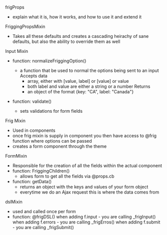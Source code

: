 frigProps
- explain what it is, how it works, and how to use it and extend it

FriggingPropsMixin
  - Takes all these defaults and creates a cascading heirachy of sane defaults, 
    but also the ability to override them as well

Input Mixin
- function: normalizeFriggingOption()
  - a function that be used to normal the options being sent to an input
  Accepts data
    - array, either with [value, label] or [value] or value
    - both label and value are either a string or a number
  Returns
    - an object of the format {key: "CA", label: "Canada"}

- function: validate()
  - sets validations for form fields

Frig Mixin
- Used in components
- once frig mixin is supply in component you then have access to @frig function 
  where options can be passed
- creates a form component through the theme

FormMixin
- Responsible for the creation of all the fields within the actual component
- function: FriggingChildren()
    - allows form to get all the fields via @props.cb 
- function: getData()
    - returns an object with the keys and values of your form object
    - everytime we do an Ajax request this is where the data comes from

dslMixin
- used and called once per form
- function: @frigDSL()
  when adding f.input - you are calling _frigInput()
  when adding f.errors - you are calling _frigErros()
  when adding f.submit - you are calling _frigSubmit()


